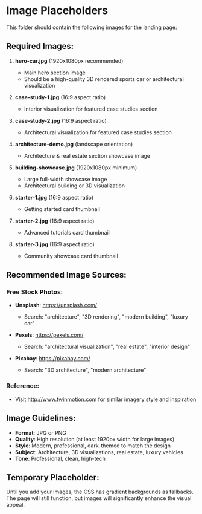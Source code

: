 # Image Placeholders

This folder should contain the following images for the landing page:

## Required Images:

1. **hero-car.jpg** (1920x1080px recommended)
   - Main hero section image
   - Should be a high-quality 3D rendered sports car or architectural visualization
   
2. **case-study-1.jpg** (16:9 aspect ratio)
   - Interior visualization for featured case studies section
   
3. **case-study-2.jpg** (16:9 aspect ratio)
   - Architectural visualization for featured case studies section
   
4. **architecture-demo.jpg** (landscape orientation)
   - Architecture & real estate section showcase image
   
5. **building-showcase.jpg** (1920x1080px minimum)
   - Large full-width showcase image
   - Architectural building or 3D visualization
   
6. **starter-1.jpg** (16:9 aspect ratio)
   - Getting started card thumbnail
   
7. **starter-2.jpg** (16:9 aspect ratio)
   - Advanced tutorials card thumbnail
   
8. **starter-3.jpg** (16:9 aspect ratio)
   - Community showcase card thumbnail

## Recommended Image Sources:

### Free Stock Photos:
- **Unsplash**: https://unsplash.com/
  - Search: "architecture", "3D rendering", "modern building", "luxury car"
  
- **Pexels**: https://pexels.com/
  - Search: "architectural visualization", "real estate", "interior design"
  
- **Pixabay**: https://pixabay.com/
  - Search: "3D architecture", "modern architecture"

### Reference:
- Visit http://www.twinmotion.com for similar imagery style and inspiration

## Image Guidelines:

- **Format**: JPG or PNG
- **Quality**: High resolution (at least 1920px width for large images)
- **Style**: Modern, professional, dark-themed to match the design
- **Subject**: Architecture, 3D visualizations, real estate, luxury vehicles
- **Tone**: Professional, clean, high-tech

## Temporary Placeholder:

Until you add your images, the CSS has gradient backgrounds as fallbacks.
The page will still function, but images will significantly enhance the visual appeal.
